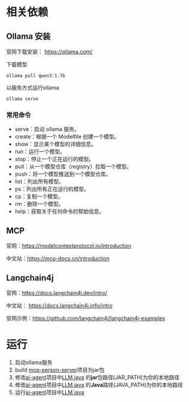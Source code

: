 # 相关依赖
## Ollama  安装
官网下载安装：
https://ollama.com/

下载模型

`ollama pull qwen3:1.7b`

以服务方式运行ollama

`ollama serve`

### 常用命令
- serve：启动 ollama 服务。
- create：根据一个 Modelfile 创建一个模型。
- show：显示某个模型的详细信息。
- run：运行一个模型。
- stop：停止一个正在运行的模型。
- pull：从一个模型仓库（registry）拉取一个模型。
- push：将一个模型推送到一个模型仓库。
- list：列出所有模型。
- ps：列出所有正在运行的模型。
- cp：复制一个模型。
- rm：删除一个模型。
- help：获取关于任何命令的帮助信息。

## MCP
官网：https://modelcontextprotocol.io/introduction

中文站：https://mcp-docs.cn/introduction 


## Langchain4j
官网：https://docs.langchain4j.dev/intro/

中文站： https://docs.langchain4j.info/intro

官网示例：https://github.com/langchain4j/langchain4j-examples


# 运行
1. 启动ollama服务
2. build [mcp-person-server](mcp-person-server)项目为jar包
3. 修改[ai-agent](ai-agent)项目中[LLM.java](ai-agent/src/main/java/com/nastyair/ai/LLM.java) 的**jar**包路径(JAR_PATH)为你的本地路径
4. 修改[ai-agent](ai-agent)项目中[LLM.java](ai-agent/src/main/java/com/nastyair/ai/LLM.java) 的**Java**路径(JAVA_PATH)为你的本地路径
5. 运行[ai-agent](ai-agent)项目中[LLM.java](ai-agent/src/main/java/com/nastyair/ai/LLM.java)
